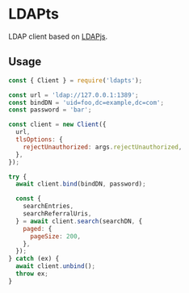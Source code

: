 LDAPts
======

LDAP client based on [LDAPjs](https://github.com/joyent/node-ldapjs).

## Usage

```javascript
const { Client } = require('ldapts');

const url = 'ldap://127.0.0.1:1389';
const bindDN = 'uid=foo,dc=example,dc=com';
const password = 'bar';

const client = new Client({
  url,
  tlsOptions: {
    rejectUnauthorized: args.rejectUnauthorized,
  },
});

try {
  await client.bind(bindDN, password);

  const {
    searchEntries,
    searchReferralUris,
  } = await client.search(searchDN, {
    paged: {
      pageSize: 200,
    },
  });
} catch (ex) {
  await client.unbind();
  throw ex;
}

```
